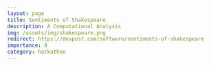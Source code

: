 ```yaml
---
layout: page
title: Sentiments of Shakespeare
description: A Computational Analysis
img: /assets/img/shakespeare.png
redirect: https://devpost.com/software/sentiments-of-shakespeare
importance: 8
category: hackathon
---
```


